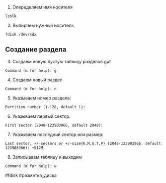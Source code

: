 1. Опеределяем имя носителя

~~~~
lsblk
~~~~

2. Выбираем нужный носитель

~~~~
fdisk /dev/sdx
~~~~

## Создание раздела

3. Создаем новую пустую таблицу разделов gpt

~~~
Command (m for help): g
~~~

4. Создаем новый раздел

~~~~
Command (m for help): n
~~~~

5. Указываем номер раздела:

~~~~
Partition number (1-128, default 1):
~~~~

6. Указываем первый сектор:

~~~~
First sector (2048-123903966, default 2048):
~~~~

7. Указываем последний сектор или размер:

~~~~
Last sector, +/-sectors or +/-size{K,M,G,T,P} (2048-123903966, default 123903966): +512M
~~~~

8. Записываем таблицу и выходим

~~~~
Command (m for help): w
~~~~

#fdisk #разметка_диска